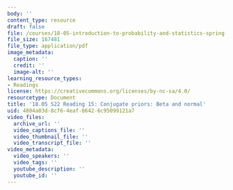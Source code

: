 ```yaml
---
body: ''
content_type: resource
draft: false
file: /courses/18-05-introduction-to-probability-and-statistics-spring-2022/mit18_05_s22_class15-prep.pdf
file_size: 167481
file_type: application/pdf
image_metadata:
  caption: ''
  credit: ''
  image-alt: ''
learning_resource_types:
- Readings
license: https://creativecommons.org/licenses/by-nc-sa/4.0/
resourcetype: Document
title: '18.05 S22 Reading 15: Conjugate priors: Beta and normal'
uid: 4804a03d-8cf6-4eaf-8642-6c95099121a7
video_files:
  archive_url: ''
  video_captions_file: ''
  video_thumbnail_file: ''
  video_transcript_file: ''
video_metadata:
  video_speakers: ''
  video_tags: ''
  youtube_description: ''
  youtube_id: ''
---
```

